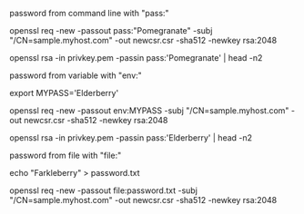 password from command line with "pass:"

openssl req -new -passout pass:"Pomegranate" -subj "/CN=sample.myhost.com" -out newcsr.csr -sha512 -newkey rsa:2048

openssl rsa -in privkey.pem -passin pass:'Pomegranate' | head -n2

password from variable with "env:"

export MYPASS='Elderberry'

openssl req -new -passout env:MYPASS -subj "/CN=sample.myhost.com" -out newcsr.csr -sha512 -newkey rsa:2048

openssl rsa -in privkey.pem -passin pass:'Elderberry' | head -n2


password from file with "file:"

echo "Farkleberry" > password.txt

openssl req -new -passout file:password.txt -subj "/CN=sample.myhost.com" -out newcsr.csr -sha512 -newkey rsa:2048

